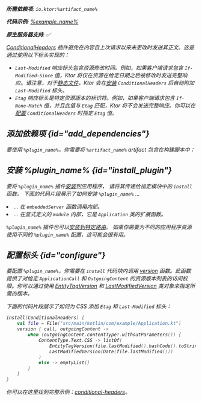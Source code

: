 [//]: # (title: 条件标头)

<primary-label ref="server-plugin"/>

<var name="artifact_name" value="ktor-server-conditional-headers"/>
<var name="package_name" value="io.ktor.server.plugins.conditionalheaders"/>
<var name="plugin_name" value="ConditionalHeaders"/>

<tldr>
<p>
<b>所需依赖项</b>: <code>io.ktor:%artifact_name%</code>
</p>
<var name="example_name" value="conditional-headers"/>
<p>
    <b>代码示例</b>:
    <a href="https://github.com/ktorio/ktor-documentation/tree/%ktor_version%/codeSnippets/snippets/%example_name%">
        %example_name%
    </a>
</p>
<p>
    <b><Links href="/ktor/server-native" summary="Ktor 支持 Kotlin/Native，允许你在没有额外运行时或虚拟机的情况下运行服务器。">原生服务器</Links>支持</b>: ✅
</p>
</tldr>

[ConditionalHeaders](https://api.ktor.io/ktor-server-conditional-headers/io.ktor.server.plugins.conditionalheaders/-conditional-headers.html) 插件避免在内容自上次请求以来未更改时发送其正文。这是通过使用以下标头实现的：
* `Last-Modified` 响应标头包含资源修改时间。例如，如果客户端请求包含 `If-Modified-Since` 值，Ktor 将仅在资源在给定日期之后被修改时发送完整响应。请注意，对于[静态文件](server-static-content.md)，Ktor 会在[安装](#install_plugin) `ConditionalHeaders` 后自动附加 `Last-Modified` 标头。
* `Etag` 响应标头是特定资源版本的标识符。例如，如果客户端请求包含 `If-None-Match` 值，并且此值与 `Etag` 匹配，Ktor 将不会发送完整响应。你可以在[配置](#configure) `ConditionalHeaders` 时指定 `Etag` 值。

## 添加依赖项 {id="add_dependencies"}

<p>
    要使用 <code>%plugin_name%</code>，你需要将 <code>%artifact_name%</code> artifact 包含在构建脚本中：
</p>
<Tabs group="languages">
    <TabItem title="Gradle (Kotlin)" group-key="kotlin">
        <code-block lang="Kotlin" code="            implementation(&quot;io.ktor:%artifact_name%:$ktor_version&quot;)"/>
    </TabItem>
    <TabItem title="Gradle (Groovy)" group-key="groovy">
        <code-block lang="Groovy" code="            implementation &quot;io.ktor:%artifact_name%:$ktor_version&quot;"/>
    </TabItem>
    <TabItem title="Maven" group-key="maven">
        <code-block lang="XML" code="            &lt;dependency&gt;&#10;                &lt;groupId&gt;io.ktor&lt;/groupId&gt;&#10;                &lt;artifactId&gt;%artifact_name%-jvm&lt;/artifactId&gt;&#10;                &lt;version&gt;${ktor_version}&lt;/version&gt;&#10;            &lt;/dependency&gt;"/>
    </TabItem>
</Tabs>

## 安装 %plugin_name% {id="install_plugin"}

<p>
    要将 <code>%plugin_name%</code> 插件<a href="#install">安装</a>到应用程序，
    请将其传递给指定<Links href="/ktor/server-modules" summary="模块允许你通过对路由进行分组来组织你的应用程序。">模块</Links>中的 <code>install</code> 函数。
    下面的代码片段展示了如何安装 <code>%plugin_name%</code> ...
</p>
<list>
    <li>
        ... 在 <code>embeddedServer</code> 函数调用内部。
    </li>
    <li>
        ... 在显式定义的 <code>module</code> 内部，它是 <code>Application</code> 类的扩展函数。
    </li>
</list>
<Tabs>
    <TabItem title="embeddedServer">
        <code-block lang="kotlin" code="            import io.ktor.server.engine.*&#10;            import io.ktor.server.netty.*&#10;            import io.ktor.server.application.*&#10;            import %package_name%.*&#10;&#10;            fun main() {&#10;                embeddedServer(Netty, port = 8080) {&#10;                    install(%plugin_name%)&#10;                    // ...&#10;                }.start(wait = true)&#10;            }"/>
    </TabItem>
    <TabItem title="module">
        <code-block lang="kotlin" code="            import io.ktor.server.application.*&#10;            import %package_name%.*&#10;            // ...&#10;            fun Application.module() {&#10;                install(%plugin_name%)&#10;                // ...&#10;            }"/>
    </TabItem>
</Tabs>
<p>
    <code>%plugin_name%</code> 插件也可以<a href="#install-route">安装到特定路由</a>。
    如果你需要为不同的应用程序资源使用不同的 <code>%plugin_name%</code> 配置，这可能会很有用。
</p>

## 配置标头 {id="configure"}

要配置 `%plugin_name%`，你需要在 `install` 代码块内调用 [version](https://api.ktor.io/ktor-server-conditional-headers/io.ktor.server.plugins.conditionalheaders/-conditional-headers-config/version.html) 函数。此函数提供了对给定 `ApplicationCall` 和 `OutgoingContent` 的资源版本列表的访问权限。你可以通过使用 [EntityTagVersion](https://api.ktor.io/ktor-http/io.ktor.http.content/-entity-tag-version/index.html) 和 [LastModifiedVersion](https://api.ktor.io/ktor-http/io.ktor.http.content/-last-modified-version/index.html) 类对象来指定所需的版本。

下面的代码片段展示了如何为 CSS 添加 `Etag` 和 `Last-Modified` 标头：
```kotlin
install(ConditionalHeaders) {
    val file = File("src/main/kotlin/com/example/Application.kt")
    version { call, outgoingContent ->
        when (outgoingContent.contentType?.withoutParameters()) {
            ContentType.Text.CSS -> listOf(
                EntityTagVersion(file.lastModified().hashCode().toString()),
                LastModifiedVersion(Date(file.lastModified()))
            )
            else -> emptyList()
        }
    }
}
```

你可以在这里找到完整示例：[conditional-headers](https://github.com/ktorio/ktor-documentation/tree/%ktor_version%/codeSnippets/snippets/conditional-headers)。